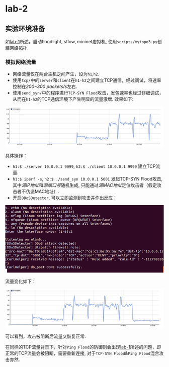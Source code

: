 # lab-2

## 实验环境准备
如[lab-1](../1/README.md)所述，启动floodlight, sflow, mininet虚拟机, 使用`scripts/mytopo3.py`创建网络拓扑.

### 模拟网络流量
- 网络流量仅在两台主机之间产生，设为`h1`,`h2`.
- 使用`tcp/`中的`server`和`client`在`h1-h2`之间建立TCP通信，经过调试，将速率控制在*200~300 packets/s*左右.
- 使用`send_syn/`中的程序进行`TCP-SYN Flood`攻击，发包速率也经过仔细调试，从而在`h1-h2`的TCP通信环境下产生明显的流量激增. 效果如下:

![](images/flow1.png)

具体操作：
- `h1:$ ./server 10.0.0.1 9999`, `h2:$ ./client 10.0.0.1 9999` 建立TCP流量.
- `h1:$ iperf -s`, `h2:$ ./send_syn 10.0.0.1 5001` 发起TCP-SYN Flood攻击, 其中*源IP地址*和*源端口号*随机生成, 只能通过*源MAC地址*定位攻击者（假定攻击者不伪造MAC地址）.
- 开启`DDoSDetector`, 可以立即监测到攻击并作出反应：

![](images/detector_log.png)

流量变化如下：

![](images/flow2.png)

可以看到，攻击被阻断后流量又恢复正常.

在同样的TCP流量背景下，针对`Ping Flood`的防御则会出现[lab-1](../1/README.md)所述的问题，即正常的TCP流量会被阻断，需要重新连接, 对于`TCP-SYN Flood`&`Ping Flood`混合攻击亦然.